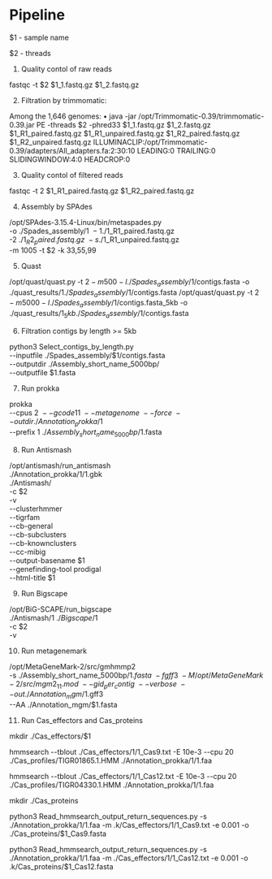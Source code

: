 # Pipeline

$1 - sample name

$2 - threads

1. Quality contol of raw reads

fastqc -t $2 $1_1.fastq.gz $1_2.fastq.gz

2. Filtration by trimmomatic:

Among the 1,646 genomes:
	•	java -jar /opt/Trimmomatic-0.39/trimmomatic-0.39.jar PE -threads $2 -phred33 $1_1.fastq.gz $1_2.fastq.gz $1_R1_paired.fastq.gz $1_R1_unpaired.fastq.gz $1_R2_paired.fastq.gz $1_R2_unpaired.fastq.gz ILLUMINACLIP:/opt/Trimmomatic-0.39/adapters/All_adapters.fa:2:30:10 LEADING:0 TRAILING:0 SLIDINGWINDOW:4:0 HEADCROP:0

3. Quality contol of filtered reads

fastqc -t 2 $1_R1_paired.fastq.gz $1_R2_paired.fastq.gz

4. Assembly by SPAdes
 
/opt/SPAdes-3.15.4-Linux/bin/metaspades.py \
-o ./Spades_assembly/$1 \
-1 ./$1_R1_paired.fastq.gz \
-2 ./$1_R2_paired.fastq.gz \
-s ./$1_R1_unpaired.fastq.gz \
-m 1005 -t $2 -k 33,55,99

5. Quast

/opt/quast/quast.py -t $2 -m 500 -l ./Spades_assembly/$1/contigs.fasta -o ./quast_results/$1 ./Spades_assembly/$1/contigs.fasta
/opt/quast/quast.py -t $2 -m 5000 -l ./Spades_assembly/$1/contigs.fasta_5kb -o ./quast_results/$1_5kb ./Spades_assembly/$1/contigs.fasta

6. Filtration contigs by length >= 5kb

python3 Select_contigs_by_length.py \
--inputfile ./Spades_assembly/$1/contigs.fasta \
--outputdir ./Assembly_short_name_5000bp/ \
--outputfile $1.fasta

7. Run prokka

prokka \
--cpus $2 \
--gcode 11 \
--metagenome \
--force \
--outdir ./Annotation_prokka/$1 \
--prefix $1 \
./Assembly_short_name_5000bp/$1.fasta

8. Run Antismash

/opt/antismash/run_antismash \
./Annotation_prokka/$1/$1.gbk \
./Antismash/ \
-c $2 \
-v \
--clusterhmmer \
--tigrfam \
--cb-general \
--cb-subclusters \
--cb-knownclusters \
--cc-mibig \
--output-basename $1 \
--genefinding-tool prodigal \
--html-title $1

9. Run Bigscape

/opt/BiG-SCAPE/run_bigscape \
./Antismash/$1 \
./Bigscape/$1 \
-c $2 \
-v

10. Run metagenemark

/opt/MetaGeneMark-2/src/gmhmmp2 \
-s ./Assembly_short_name_5000bp/$1.fasta \
-f gff3 \
-M /opt/MetaGeneMark-2/src/mgm2_11.mod \
--gid_per_contig \
--verbose \
--out ./Annotation_mgm/$1.gff3 \
--AA ./Annotation_mgm/$1.fasta

11. Run Cas_effectors and Cas_proteins

mkdir ./Cas_effectors/$1

hmmsearch --tblout ./Cas_effectors/$1/$1_Cas9.txt -E 10e-3 --cpu 20 ./Cas_profiles/TIGR01865.1.HMM ./Annotation_prokka/$1/$1.faa

hmmsearch --tblout ./Cas_effectors/$1/$1_Cas12.txt -E 10e-3 --cpu 20 ./Cas_profiles/TIGR04330.1.HMM ./Annotation_prokka/$1/$1.faa

mkdir ./Cas_proteins

python3 Read_hmmsearch_output_return_sequences.py -s ./Annotation_prokka/$1/$1.faa -m .k/Cas_effectors/$1/$1_Cas9.txt -e 0.001 -o ./Cas_proteins/$1_Cas9.fasta

python3 Read_hmmsearch_output_return_sequences.py -s ./Annotation_prokka/$1/$1.faa -m ./Cas_effectors/$1/$1_Cas12.txt -e 0.001 -o .k/Cas_proteins/$1_Cas12.fasta
